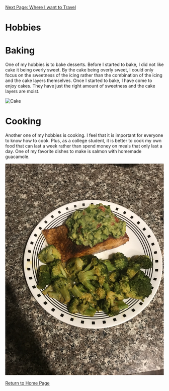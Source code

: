 [Next Page: Where I want to Travel](placesToTravel.md)
# Hobbies

# Baking

One of my hobbies is to bake desserts. Before I started to bake, I did not like cake it being overly sweet. By the cake being overly sweet, I could only focus on the sweetness of the icing rather than the combination of the icing and the cake layers themselves. Once I started to bake, I have come to enjoy cakes. They have just the right amount of sweetness and the cake layers are moist. 

![Cake](https://spicysouthernkitchen.com/wp-content/uploads/Red-Velvet-Cake-18.jpg)

# Cooking

Another one of my hobbies is cooking. I feel that it is important for everyone to know how to cook. Plus, as a college student, it is better to cook my own food that can last a week rather than spend money on meals that only last a day. One of my favorite dishes to make is salmon with homemade guacamole.

![Salmon](repoImages/salmon.jpg)

[Return to Home Page](README.md)
